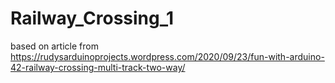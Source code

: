 # Railway_Crossing_1
based on article from https://rudysarduinoprojects.wordpress.com/2020/09/23/fun-with-arduino-42-railway-crossing-multi-track-two-way/
